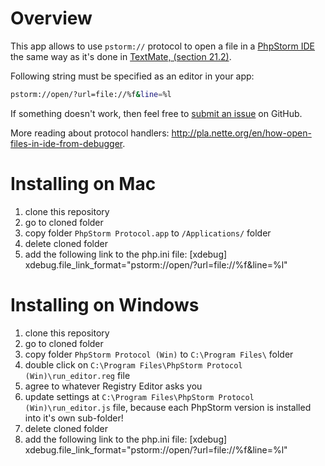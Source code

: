 Overview
========
This app allows to use ```pstorm://``` protocol to open a file in a [PhpStorm IDE](http://www.jetbrains.com/phpstorm/) the same way as it's done in [TextMate, (section 21.2)](http://manual.macromates.com/en/using_textmate_from_terminal.html).

Following string must be specified as an editor in your app:
```bash
pstorm://open/?url=file://%f&line=%l
```
If something doesn't work, then feel free to [submit an issue](https://github.com/aik099/PhpStormProtocol/issues/new) on GitHub.


More reading about protocol handlers: http://pla.nette.org/en/how-open-files-in-ide-from-debugger.

Installing on Mac
=================
1. clone this repository
2. go to cloned folder
2. copy folder ```PhpStorm Protocol.app``` to ```/Applications/``` folder
3. delete cloned folder
4. add the following link to the php.ini file: 
   [xdebug]
   xdebug.file_link_format="pstorm://open/?url=file://%f&line=%l" 


Installing on Windows
=====================
1. clone this repository
2. go to cloned folder
3. copy folder ```PhpStorm Protocol (Win)``` to ```C:\Program Files\``` folder
4. double click on ```C:\Program Files\PhpStorm Protocol (Win)\run_editor.reg``` file
5. agree to whatever Registry Editor asks you
6. update settings at ```C:\Program Files\PhpStorm Protocol (Win)\run_editor.js``` file, because each PhpStorm version is installed into it's own sub-folder!
7. delete cloned folder
8. add the following link to the php.ini file: 
   [xdebug]
   xdebug.file_link_format="pstorm://open/?url=file://%f&line=%l" 


